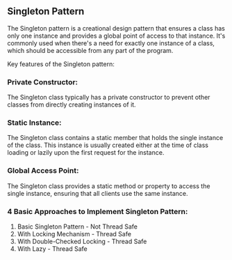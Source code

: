 ## Singleton Pattern
The Singleton pattern is a creational design pattern that ensures a class has only one instance and provides a global point of access to that instance. It's commonly used when there's a need for exactly one instance of a class, which should be accessible from any part of the program.

Key features of the Singleton pattern:

### Private Constructor: 
The Singleton class typically has a private constructor to prevent other classes from directly creating instances of it.

### Static Instance: 
The Singleton class contains a static member that holds the single instance of the class. This instance is usually created either at the time of class loading or lazily upon the first request for the instance.

### Global Access Point: 
The Singleton class provides a static method or property to access the single instance, ensuring that all clients use the same instance.

### 4 Basic Approaches to Implement Singleton Pattern:
1. Basic Singleton Pattern - Not Thread Safe 
2. With Locking Mechanism - Thread Safe 
3. With Double-Checked Locking - Thread Safe 
4. With Lazy<T> - Thread Safe